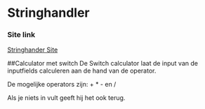 # Stringhandler

### Site link
[Stringhander Site](http://21254.hosts.ma-cloud.nl/bewijzenmap/periode3/Les3/switch.php "switch")

##Calculator met switch
De Switch calculator laat de input van de inputfields calculeren aan de hand van de operator.

De mogelijke operators zijn:
    +
    *
    -
en  /

Als je niets in vult geeft hij het ook terug.
